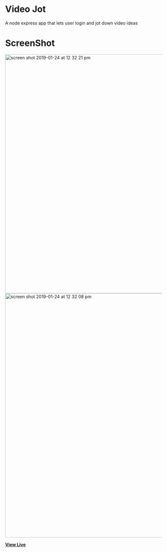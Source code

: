 # Video Jot

A node express app that lets user login and jot down video ideas

# ScreenShot

<img width="766" alt="screen shot 2019-01-24 at 12 32 21 pm" src="https://user-images.githubusercontent.com/28902787/51706721-30935300-1fd4-11e9-8a20-1c8624b94178.png">
<img width="783" alt="screen shot 2019-01-24 at 12 32 08 pm" src="https://user-images.githubusercontent.com/28902787/51706725-31c48000-1fd4-11e9-945f-dea04978f91a.png">

**[View Live](https://stark-bayou-10776.herokuapp.com/)**
